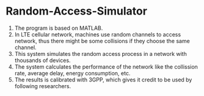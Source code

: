# Random-Access-Simulator
1. The program is based on MATLAB.
2. In LTE cellular network, machines use random channels to access network, thus there might be some collisions if they choose    the same channel.
3. This system simulates the random access process in a network with thousands of devices.
4. The system calculates the performance of the network like the collission rate, average delay, energy consumption, etc.
5. The results is calibrated with 3GPP, which gives it credit to be used by following researchers.
